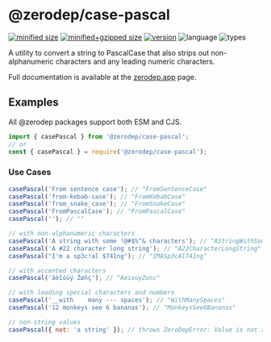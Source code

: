 # @zerodep/case-pascal

[![minified size](https://img.shields.io/bundlephobia/min/@zerodep/case-pascal?style=flat-square&color=blue)](https://bundlephobia.com/package/@zerodep/case-pascal)
[![minified+gzipped size](https://img.shields.io/bundlephobia/minzip/@zerodep/case-pascal?style=flat-square&color=blue)](https://bundlephobia.com/package/@zerodep/case-pascal)
[![version](https://img.shields.io/npm/v/@zerodep/case-pascal?style=flat-square&color=blue)](https://www.npmjs.com/package/@zerodep/case-pascal)
![language](https://img.shields.io/badge/typescript-100%25-blue?style=flat-square)
![types](https://img.shields.io/badge/types-included-blue?style=flat-square)

A utility to convert a string to PascalCase that also strips out non-alphanumeric characters and any leading numeric characters.

Full documentation is available at the [zerodep.app](http://zerodep.app/case/pascal) page.

## Examples

All @zerodep packages support both ESM and CJS.

```javascript
import { casePascal } from '@zerodep/case-pascal';
// or
const { casePascal } = require('@zerodep/case-pascal');
```

### Use Cases

```javascript
casePascal('From sentence case'); // "FromSentenceCase"
casePascal('from-kebab-case'); // "FromKebabCase"
casePascal('from_snake_case'); // "FromSnakeCase"
casePascal('FromPascalCase'); // "FromPascalCase"
casePascal(''); // ""

// with non-alphanumeric characters
casePascal('A string with some !@#$%^& characters'); // "AStringWithSomeCharacters"
casePascal('A #22 character long string'); // "A22CharacterLongString"
casePascal("I'm a sp3c!al $741ng"); // "IMASp3cAl741ng"

// with accented characters
casePascal('àëîóüý Žøñç'); // "AeiouyZonc"

// with leading special characters and numbers
casePascal('__with    many --- spaces'); // "WithManySpaces"
casePascal('12 monkeys see 6 bananas'); // "MonkeysSee6Bananas"

// non-string values
casePascal({ not: 'a string' }); // throws ZeroDepError: Value is not a string
```
